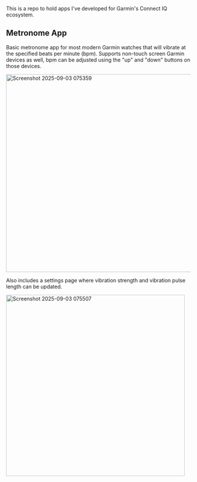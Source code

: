 This is a repo to hold apps I've developed for Garmin's Connect IQ ecosystem.

## Metronome App
Basic metronome app for most modern Garmin watches that will vibrate at the specified beats per minute (bpm).
Supports non-touch screen Garmin devices as well, bpm can be adjusted using the "up" and "down" buttons on those devices.

<img width="530" height="539" alt="Screenshot 2025-09-03 075359" src="https://github.com/user-attachments/assets/58c39d09-c2ba-4ff2-8500-87c263af987a" />

Also includes a settings page where vibration strength and vibration pulse length can be updated.

<img width="487" height="494" alt="Screenshot 2025-09-03 075507" src="https://github.com/user-attachments/assets/ce0a256b-499f-4d0d-89de-157cd9d55bb1" />

